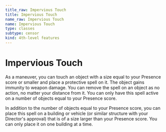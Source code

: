 ```yaml
---
title_raw: Impervious Touch
title: Impervious Touch
name_raw: Impervious Touch
name: Impervious Touch
type: classes
subtype: censor
kind: 4th-level features
---
```


# Impervious Touch

As a maneuver, you can touch an object with a size equal to your Presence score or smaller and place a protective spell on it. The object gains immunity to weapon damage. You can remove the spell on an object as no action, no matter your distance from it. You can only have this spell active on a number of objects equal to your Presence score.

In addition to the number of objects equal to your Presence score, you can place this spell on a building or vehicle (or similar structure with your Director's approval) that is of a size larger than your Presence score. You can only place it on one building at a time.
